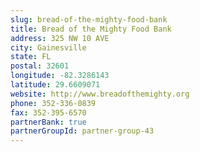 ```yaml
---
slug: bread-of-the-mighty-food-bank
title: Bread of the Mighty Food Bank
address: 325 NW 10 AVE
city: Gainesville
state: FL
postal: 32601
longitude: -82.3286143
latitude: 29.6609071
website: http://www.breadofthemighty.org
phone: 352-336-0839
fax: 352-395-6570
partnerBank: true
partnerGroupId: partner-group-43
---
```


